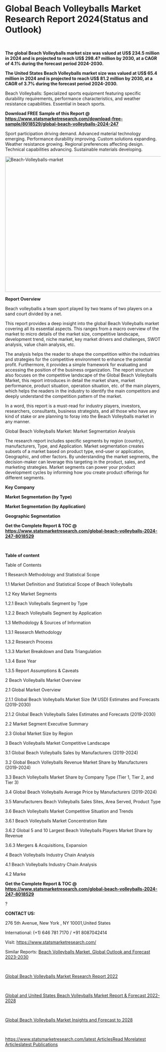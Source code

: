 <h1>Global Beach Volleyballs Market Research Report 2024(Status and Outlook)</h1><br/><p><strong>The global Beach Volleyballs market size was valued at US$ 234.5 million in 2024 and is projected to reach US$ 298.4? million by 2030, at a <strong>CAGR</strong> of 4.1% during the forecast period 2024-2030.</strong></p>
 
 
 
 <p><strong>The United States Beach Volleyballs market size was valued at US$ 65.4 million in 2024 and is projected to reach US$ 81.2 million by 2030, at a <strong>CAGR</strong> of 3.7% during the forecast period 2024-2030.</strong></p>
 
 
 
 <p>Beach Volleyballs: Specialized sports equipment featuring specific durability requirements, performance characteristics, and weather resistance capabilities. Essential in beach sports.</p>
 
 
 
 <p><strong>Download FREE Sample of this Report @ <a href="https://www.statsmarketresearch.com/download-free-sample/8018529/global-beach-volleyballs-2024-247">https://www.statsmarketresearch.com/download-free-sample/8018529/global-beach-volleyballs-2024-247</a></strong></p>
 
 
 
 <p>Sport participation driving demand. Advanced material technology emerging. Performance durability improving. Custom solutions expanding. Weather resistance growing. Regional preferences affecting design. Technical capabilities advancing. Sustainable materials developing.</p>
 
 
 
 <p><img alt="Beach-Volleyballs-market" src="https://www.grandresearchstore.com/assets/report-images/Beach_Volleyballs_market.png" style="width: 730px; height: 438px;" /></p>
 
 
 
 <p><strong>Report Overview</strong></p>
 
 
 
 <p>Beach volleyballis a team sport played by two teams of two players on a sand court divided by a net.</p>
 
 
 
 <p>This report provides a deep insight into the global Beach Volleyballs market covering all its essential aspects. This ranges from a macro overview of the market to micro details of the market size, competitive landscape, development trend, niche market, key market drivers and challenges, SWOT analysis, value chain analysis, etc.</p>
 
 
 
 <p>The analysis helps the reader to shape the competition within the industries and strategies for the competitive environment to enhance the potential profit. Furthermore, it provides a simple framework for evaluating and accessing the position of the business organization. The report structure also focuses on the competitive landscape of the Global Beach Volleyballs Market, this report introduces in detail the market share, market performance, product situation, operation situation, etc. of the main players, which helps the readers in the industry to identify the main competitors and deeply understand the competition pattern of the market.</p>
 
 
 
 <p>In a word, this report is a must-read for industry players, investors, researchers, consultants, business strategists, and all those who have any kind of stake or are planning to foray into the Beach Volleyballs market in any manner.</p>
 
 
 
 <p>Global Beach Volleyballs Market: Market Segmentation Analysis</p>
 
 
 
 <p>The research report includes specific segments by region (country), manufacturers, Type, and Application. Market segmentation creates subsets of a market based on product type, end-user or application, Geographic, and other factors. By understanding the market segments, the decision-maker can leverage this targeting in the product, sales, and marketing strategies. Market segments can power your product development cycles by informing how you create product offerings for different segments.</p>
 
 
 
 <p><strong>Key Company</strong></p>
 
 
 
 <p><strong>Market Segmentation (by Type)</strong></p>
 
 
 
 <p><strong>Market Segmentation (<strong>by Application</strong>)</strong></p>
 
 
 
 <p><strong>Geographic Segmentation</strong></p>
 
 
 
 <div><b>Get the Complete Report & TOC @ <a href="https://www.statsmarketresearch.com/global-beach-volleyballs-2024-247-8018529">https://www.statsmarketresearch.com/global-beach-volleyballs-2024-247-8018529</a></b></div>
 
 
 
 <p><br />
 
 <b>Table of content</b></p>
 
 
 
 <p>Table of Contents<br />
 
 1 Research Methodology and Statistical Scope<br />
 
 1.1 Market Definition and Statistical Scope of Beach Volleyballs<br />
 
 1.2 Key Market Segments<br />
 
 1.2.1 Beach Volleyballs Segment by Type<br />
 
 1.2.2 Beach Volleyballs Segment by Application<br />
 
 1.3 Methodology & Sources of Information<br />
 
 1.3.1 Research Methodology<br />
 
 1.3.2 Research Process<br />
 
 1.3.3 Market Breakdown and Data Triangulation<br />
 
 1.3.4 Base Year<br />
 
 1.3.5 Report Assumptions & Caveats<br />
 
 2 Beach Volleyballs Market Overview<br />
 
 2.1 Global Market Overview<br />
 
 2.1.1 Global Beach Volleyballs Market Size (M USD) Estimates and Forecasts (2019-2030)<br />
 
 2.1.2 Global Beach Volleyballs Sales Estimates and Forecasts (2019-2030)<br />
 
 2.2 Market Segment Executive Summary<br />
 
 2.3 Global Market Size by Region<br />
 
 3 Beach Volleyballs Market Competitive Landscape<br />
 
 3.1 Global Beach Volleyballs Sales by Manufacturers (2019-2024)<br />
 
 3.2 Global Beach Volleyballs Revenue Market Share by Manufacturers (2019-2024)<br />
 
 3.3 Beach Volleyballs Market Share by Company Type (Tier 1, Tier 2, and Tier 3)<br />
 
 3.4 Global Beach Volleyballs Average Price by Manufacturers (2019-2024)<br />
 
 3.5 Manufacturers Beach Volleyballs Sales Sites, Area Served, Product Type<br />
 
 3.6 Beach Volleyballs Market Competitive Situation and Trends<br />
 
 3.6.1 Beach Volleyballs Market Concentration Rate<br />
 
 3.6.2 Global 5 and 10 Largest Beach Volleyballs Players Market Share by Revenue<br />
 
 3.6.3 Mergers & Acquisitions, Expansion<br />
 
 4 Beach Volleyballs Industry Chain Analysis<br />
 
 4.1 Beach Volleyballs Industry Chain Analysis<br />
 
 4.2 Marke</p>
 
 
 
 <div><b>Get the Complete Report & TOC @ <a href="https://www.statsmarketresearch.com/global-beach-volleyballs-2024-247-8018529">https://www.statsmarketresearch.com/global-beach-volleyballs-2024-247-8018529</a></b></div>
 
 
 
 <p>? </p>
 
 
 
 <p><b>CONTACT US:</b><br />
 
 276 5th Avenue, New York , NY 10001,United States<br />
 
 International: (+1) 646 781 7170 / +91 8087042414<br />
 
 Visit: <a href="https://www.statsmarketresearch.com/">https://www.statsmarketresearch.com/</a><br />
 
 Similar Reports: <a href="https://www.statsmarketresearch.com/global-beach-volleyballs-2024-247-8018529">Beach Volleyballs Market, Global Outlook and Forecast 2023-2030</a><br />
 
 <br />
 
 <a href="https://www.statsmarketresearch.com/global-beach-volleyballs-2024-247-8018529">Global Beach Volleyballs Market Research Report 2022</a><br />
 
 <br />
 
 <a href="https://www.statsmarketresearch.com/global-beach-volleyballs-2024-247-8018529">Global and United States Beach Volleyballs Market Report & Forecast 2022-2028</a><br />
 
 <br />
 
 <a href="https://www.statsmarketresearch.com/global-beach-volleyballs-2024-247-8018529">Global Beach Volleyballs Market Insights and Forecast to 2028</a><br />
 
 <br />
 
 <a href="https://gyeongbokgung.com">https://www.statsmarketresearch.com/</a><a href="https://hallyeomaritime.com">latest Articles</a><a href="https://jingwansa.com">Read More</a><a href="https://nguoiviet.jp/">latest Articles</a><a href="https://www.intelmarketresearch.com/">latest Publications</a></p>